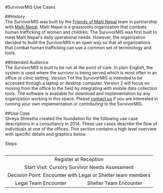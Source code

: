 #SurvivorMIS Use Cases

##History  
The SurvivorMIS was built by the [Friends of Maiti Nepal](http://friendsofmaitinepal.org) team in partnership with [Maiti Nepal](http://www.maitinepal.org). Maiti Nepal is a grassroots organization that combats human trafficking of women and children. The SurvivorMIS was first built to meet Maiti Nepal's daily operational needs. However, the organization decided to build the SurvivorMIS n an open way so that all organizations that combat human trafficking can use a common set of terminology and tools.

##Intended Audience  
The SurvivorMIS is built to be run at the point of care. In plain English, the system is used where the survivor is being served which is most often in an office or clinic setting. Version 1 of the SurvivorMIS is intended to be accessed through a laptop or desktop computer. Version 2 will focus on moving from the office to the field by integrating with mobile data collection tools. The software is available for download and implementation by any organization working in this space. Please [contact us](http://survivormis.com/#contact) if you are interested in running your own implementation or contributing to the SurvivorMIS.

##Use Case  
Shreya Shrestha created the foundation for the following use case descriptions in a consultancy in 2014. These use cases describe the flow of individuals at one of the offices. This section contains a high level overview with specific details and graphics below.

Steps:  

<table style="float:left;">
	<tr>
		<td style="text-align: center;" colspan=2>Register at Reception</td>
	</tr>
	<tr>
		<td style="text-align: center;" colspan=2>Start Visit: Cursory Survivor Needs Assessment</td>
	</tr>
	<tr>
		<td style="text-align: center;" colspan=2>Decision Point: Encounter with Legal or Shelter team members</td>
	</tr>
	<tr>
		<td style="text-align: center;">Legal Team Encounter</td>
		<td style="text-align: center;">Shelter Team Encounter</td>
	</tr>
</table>

